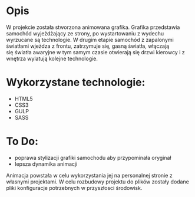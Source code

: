 # Opis

W projekcie została stworzona animowana grafika. Grafika przedstawia samochód wyjeżdżający ze strony, po wystartowaniu z wydechu wyrzucane są technologie. W drugim etapie samochód z zapalonymi światłami wjeżdza z frontu, zatrzymuje się, gasną światła, włączają się światła awaryjne w tym samym czasie otwierają się drzwi kierowcy i z wnętrza wylatują kolejne technologie.

# Wykorzystane technologie: 
- HTML5
- CSS3
- GULP
- SASS
 
# To Do:
+ poprawa stylizacji grafiki samochodu aby przypominała oryginał
+ lepsza dynamika animacji 

Animacja powstała w celu wykorzystania jej na personalnej stronie z własnymi projektami. 
W celu rozbudowy projektu do plików zostały dodane pliki konfiguracje potrzebnych w przyszłosci środowisk.
